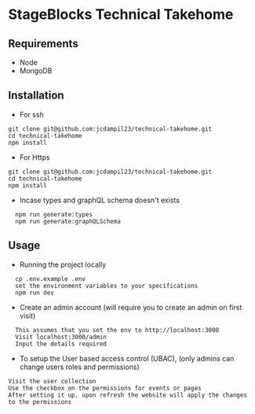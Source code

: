 # StageBlocks Technical Takehome

## Requirements
- Node
- MongoDB

## Installation
- For ssh
```
git clone git@github.com:jcdampil23/technical-takehome.git
cd technical-takehome
npm install

```
- For Https
```
git clone git@github.com:jcdampil23/technical-takehome.git
cd technical-takehome
npm install
```

- Incase types and graphQL schema doesn't exists
```
  npm run generate:types
  npm run generate:graphQLSchema
```

## Usage
- Running the project locally
```
  cp .env.example .env
  set the environment variables to your specifications
  npm run dev
```

- Create an admin account (will require you to create an admin on first visit)
```
  This assumes that you set the env to http://localhost:3000
  Visit localhost:3000/admin
  Input the details required
```

- To setup the User based access control (UBAC), (only admins can change users roles and permissions)
```
Visit the user collection
Use the checkbox on the permissions for events or pages
After setting it up, upon refresh the website will apply the changes to the permissions
```
